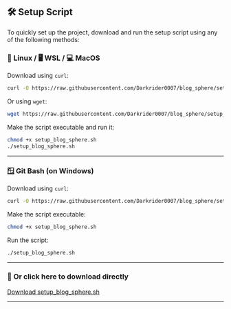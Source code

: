 ## 🛠️ Setup Script

To quickly set up the project, download and run the setup script using any of the following methods:

### 🐧 Linux / 🖥️ WSL / 💻 MacOS

Download using `curl`:

```bash
curl -O https://raw.githubusercontent.com/Darkrider0007/blog_sphere/setup_blog_sphere.sh
```

Or using `wget`:

```bash
wget https://raw.githubusercontent.com/Darkrider0007/blog_sphere/setup_blog_sphere.sh
```

Make the script executable and run it:

```bash
chmod +x setup_blog_sphere.sh
./setup_blog_sphere.sh
```

---

### 🪟 Git Bash (on Windows)

Download using `curl`:

```bash
curl -O https://raw.githubusercontent.com/Darkrider0007/blog_sphere/setup_blog_sphere.sh
```

Make the script executable:

```bash
chmod +x setup_blog_sphere.sh
```

Run the script:

```bash
./setup_blog_sphere.sh
```

---

### 📝 Or click here to download directly

[Download setup_blog_sphere.sh](https://raw.githubusercontent.com/Darkrider0007/blog_sphere/setup_blog_sphere.sh)

---